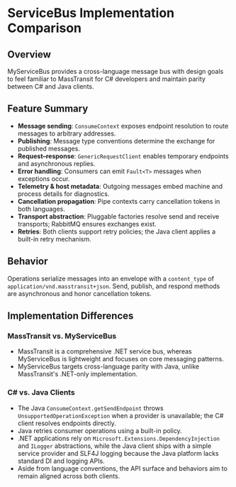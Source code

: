 # ServiceBus Implementation Comparison

## Overview
MyServiceBus provides a cross-language message bus with design goals to feel familiar to MassTransit for C# developers and maintain parity between C# and Java clients.

## Feature Summary
- **Message sending**: `ConsumeContext` exposes endpoint resolution to route messages to arbitrary addresses.
- **Publishing**: Message type conventions determine the exchange for published messages.
- **Request–response**: `GenericRequestClient` enables temporary endpoints and asynchronous replies.
- **Error handling**: Consumers can emit `Fault<T>` messages when exceptions occur.
- **Telemetry & host metadata**: Outgoing messages embed machine and process details for diagnostics.
- **Cancellation propagation**: Pipe contexts carry cancellation tokens in both languages.
- **Transport abstraction**: Pluggable factories resolve send and receive transports; RabbitMQ ensures exchanges exist.
- **Retries**: Both clients support retry policies; the Java client applies a built-in retry mechanism.

## Behavior
Operations serialize messages into an envelope with a `content_type` of `application/vnd.masstransit+json`. Send, publish, and respond methods are asynchronous and honor cancellation tokens.

## Implementation Differences

### MassTransit vs. MyServiceBus
- MassTransit is a comprehensive .NET service bus, whereas MyServiceBus is lightweight and focuses on core messaging patterns.
- MyServiceBus targets cross-language parity with Java, unlike MassTransit's .NET-only implementation.

### C# vs. Java Clients
- The Java `ConsumeContext.getSendEndpoint` throws `UnsupportedOperationException` when a provider is unavailable; the C# client resolves endpoints directly.
- Java retries consumer operations using a built-in policy.
- .NET applications rely on `Microsoft.Extensions.DependencyInjection` and `ILogger` abstractions, while the Java client ships with a simple service provider and SLF4J logging because the Java platform lacks standard DI and logging APIs.
- Aside from language conventions, the API surface and behaviors aim to remain aligned across both clients.
